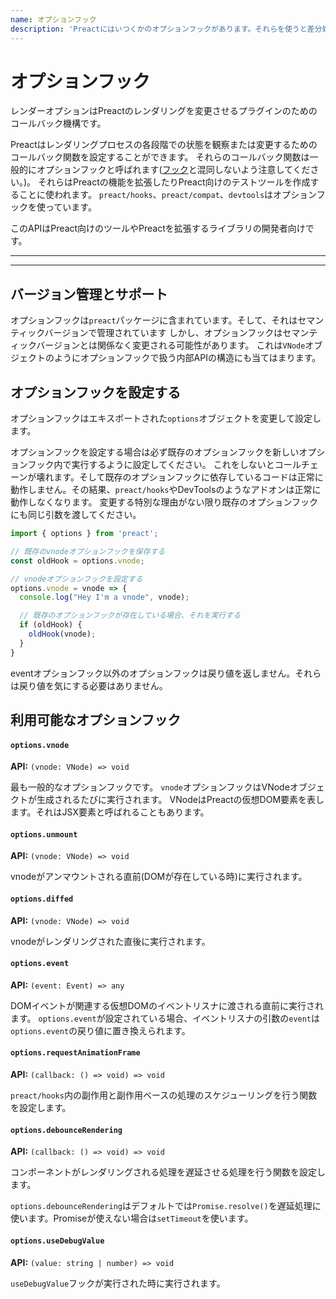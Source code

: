 ```yaml
---
name: オプションフック
description: 'Preactにはいつくかのオプションフックがあります。それらを使うと差分処理の各段階で実行されるコールバック関数をセットすることができます。'
---
```


# オプションフック

レンダーオプションはPreactのレンダリングを変更させるプラグインのためのコールバック機構です。

Preactはレンダリングプロセスの各段階での状態を観察または変更するためのコールバック関数を設定することができます。
それらのコールバック関数は一般的にオプションフックと呼ばれます([フック](https://preactjs.com/guide/v10/hooks)と混同しないよう注意してください。)。
それらはPreactの機能を拡張したりPreact向けのテストツールを作成することに使われます。
`preact/hooks`、`preact/compat`、`devtools`はオプションフックを使っています。

このAPIはPreact向けのツールやPreactを拡張するライブラリの開発者向けです。

---

<div><toc></toc></div>

---

## バージョン管理とサポート

オプションフックは`preact`パッケージに含まれています。そして、それはセマンティックバージョンで管理されています
しかし、オプションフックはセマンティックバージョンとは関係なく変更される可能性があります。
これは`VNode`オブジェクトのようにオプションフックで扱う内部APIの構造にも当てはまります。

## オプションフックを設定する

オプションフックはエキスポートされた`options`オブジェクトを変更して設定します。

オプションフックを設定する場合は必ず既存のオプションフックを新しいオプションフック内で実行するように設定してください。
これをしないとコールチェーンが壊れます。そして既存のオプションフックに依存しているコードは正常に動作しません。その結果、`preact/hooks`やDevToolsのようなアドオンは正常に動作しなくなります。
変更する特別な理由がない限り既存のオプションフックにも同じ引数を渡してください。

```js
import { options } from 'preact';

// 既存のvnodeオプションフックを保存する
const oldHook = options.vnode;

// vnodeオプションフックを設定する
options.vnode = vnode => {
  console.log("Hey I'm a vnode", vnode);

  // 既存のオプションフックが存在している場合、それを実行する
  if (oldHook) {
    oldHook(vnode);
  }
}
```

eventオプションフック以外のオプションフックは戻り値を返しません。それらは戻り値を気にする必要はありません。

## 利用可能なオプションフック

#### `options.vnode`

**API:** `(vnode: VNode) => void`

最も一般的なオプションフックです。
`vnode`オプションフックはVNodeオブジェクトが生成されるたびに実行されます。
VNodeはPreactの仮想DOM要素を表します。それはJSX要素と呼ばれることもあります。

#### `options.unmount`

**API:** `(vnode: VNode) => void`

vnodeがアンマウントされる直前(DOMが存在している時)に実行されます。

#### `options.diffed`

**API:** `(vnode: VNode) => void`

vnodeがレンダリングされた直後に実行されます。

#### `options.event`

**API:** `(event: Event) => any`

DOMイベントが関連する仮想DOMのイベントリスナに渡される直前に実行されます。
`options.event`が設定されている場合、イベントリスナの引数の`event`は`options.event`の戻り値に置き換えられます。

#### `options.requestAnimationFrame`

**API:** `(callback: () => void) => void`

`preact/hooks`内の副作用と副作用ベースの処理のスケジューリングを行う関数を設定します。

#### `options.debounceRendering`

**API:** `(callback: () => void) => void`

コンポーネントがレンダリングされる処理を遅延させる処理を行う関数を設定します。

`options.debounceRendering`はデフォルトでは`Promise.resolve()`を遅延処理に使います。Promiseが使えない場合は`setTimeout`を使います。

#### `options.useDebugValue`

**API:** `(value: string | number) => void`

`useDebugValue`フックが実行された時に実行されます。
